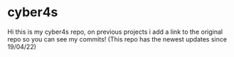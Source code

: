# cyber4s
Hi this is my cyber4s repo, on previous projects i add a link to the original repo so you can see my commits!
(This repo has the newest updates since 19/04/22)
